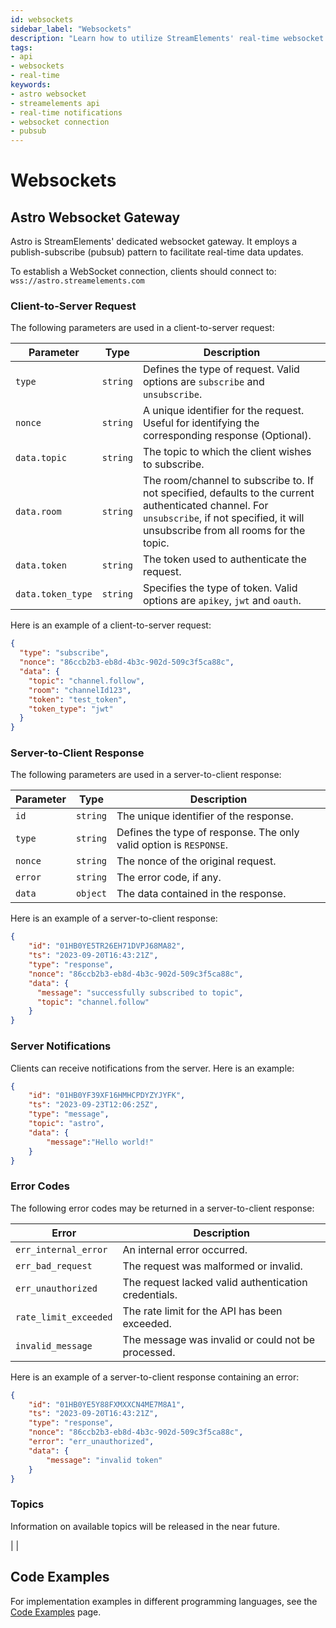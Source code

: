 ```yaml
---
id: websockets
sidebar_label: "Websockets"
description: "Learn how to utilize StreamElements' real-time websocket gateway for live stream events and interactions."
tags:
- api
- websockets
- real-time
keywords:
- astro websocket
- streamelements api
- real-time notifications
- websocket connection
- pubsub
---
```


# Websockets

## Astro Websocket Gateway

Astro is StreamElements' dedicated websocket gateway. It employs a publish-subscribe (pubsub) pattern to facilitate real-time data updates.

To establish a WebSocket connection, clients should connect to: `wss://astro.streamelements.com`

### Client-to-Server Request

The following parameters are used in a client-to-server request:

| Parameter         | Type     | Description                                                                                                                                                                               |
| ----------------- | -------- | ----------------------------------------------------------------------------------------------------------------------------------------------------------------------------------------- |
| `type`            | `string` | Defines the type of request. Valid options are `subscribe` and `unsubscribe`.                                                                                                             |
| `nonce`           | `string` | A unique identifier for the request. Useful for identifying the corresponding response (Optional).                                                                                        |
| `data.topic`      | `string` | The topic to which the client wishes to subscribe.                                                                                                                                        |
| `data.room`       | `string` | The room/channel to subscribe to. If not specified, defaults to the current authenticated channel. For `unsubscribe`, if not specified, it will unsubscribe from all rooms for the topic. |
| `data.token`      | `string` | The token used to authenticate the request.                                                                                                                                               |
| `data.token_type` | `string` | Specifies the type of token. Valid options are `apikey`, `jwt` and `oauth`.                                                                                                               |

Here is an example of a client-to-server request:

```json
{
  "type": "subscribe",
  "nonce": "86ccb2b3-eb8d-4b3c-902d-509c3f5ca88c",
  "data": {
    "topic": "channel.follow",
    "room": "channelId123",
    "token": "test_token",
    "token_type": "jwt"
  }
}
```

### Server-to-Client Response

The following parameters are used in a server-to-client response:

| Parameter | Type     | Description                                                        |
| --------- | -------- | ------------------------------------------------------------------ |
| `id`      | `string` | The unique identifier of the response.                             |
| `type`    | `string` | Defines the type of response. The only valid option is `RESPONSE`. |
| `nonce`   | `string` | The nonce of the original request.                                 |
| `error`   | `string` | The error code, if any.                                            |
| `data`    | `object` | The data contained in the response.                                |

Here is an example of a server-to-client response:

```json
{
    "id": "01HB0YE5TR26EH71DVPJ68MA82",
    "ts": "2023-09-20T16:43:21Z",
    "type": "response",
    "nonce": "86ccb2b3-eb8d-4b3c-902d-509c3f5ca88c",
    "data": {
      "message": "successfully subscribed to topic",
      "topic": "channel.follow"
    }
}
```

### Server Notifications

Clients can receive notifications from the server. Here is an example:

```json
{
    "id": "01HB0YF39XF16HMHCPDYZYJYFK",
    "ts": "2023-09-23T12:06:25Z",
    "type": "message",
    "topic": "astro",
    "data": {
        "message":"Hello world!"
    }
}
```

### Error Codes

The following error codes may be returned in a server-to-client response:

| Error                 | Description                                          |
| --------------------- | ---------------------------------------------------- |
| `err_internal_error`  | An internal error occurred.                          |
| `err_bad_request`     | The request was malformed or invalid.                |
| `err_unauthorized`    | The request lacked valid authentication credentials. |
| `rate_limit_exceeded` | The rate limit for the API has been exceeded.        |
| `invalid_message`     | The message was invalid or could not be processed.   |

Here is an example of a server-to-client response containing an error:

```json
{
    "id": "01HB0YE5Y88FXMXXCN4ME7M8A1",
    "ts": "2023-09-20T16:43:21Z",
    "type": "response",
    "nonce": "86ccb2b3-eb8d-4b3c-902d-509c3f5ca88c",
    "error": "err_unauthorized",
    "data": {
        "message": "invalid token"
    }
}
```

### Topics

Information on available topics will be released in the near future.

| <!--              | Topic      | Required Scope                     | You are notified when |
| ----------------- | ---------- | ---------------------------------- |
| `chatbot.timeout` | `bot:read` | When the chatbot times someone out | -->                   |

## Code Examples

For implementation examples in different programming languages, see the [Code Examples](./examples/index.md) page.


